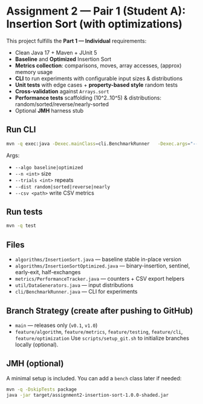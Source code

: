 # Assignment 2 — Pair 1 (Student A): Insertion Sort (with optimizations)

This project fulfills the **Part 1 — Individual** requirements:
- Clean Java 17 + Maven + JUnit 5
- **Baseline** and **Optimized** Insertion Sort
- **Metrics collection**: comparisons, moves, array accesses, (approx) memory usage
- **CLI** to run experiments with configurable input sizes & distributions
- **Unit tests** with edge cases + **property-based style** random tests
- **Cross-validation** against `Arrays.sort`
- **Performance tests** scaffolding (10^2..10^5) & distributions: random/sorted/reverse/nearly-sorted
- Optional **JMH** harness stub

## Run CLI
```bash
mvn -q exec:java -Dexec.mainClass=cli.BenchmarkRunner   -Dexec.args="--algo optimized --n 10000 --trials 5 --dist nearly --csv docs/results.csv"
```

Args:
- `--algo baseline|optimized`
- `--n <int>` size
- `--trials <int>` repeats
- `--dist random|sorted|reverse|nearly`
- `--csv <path>` write CSV metrics

## Run tests
```bash
mvn -q test
```

## Files
- `algorithms/InsertionSort.java` — baseline stable in-place version
- `algorithms/InsertionSortOptimized.java` — binary-insertion, sentinel, early-exit, half-exchanges
- `metrics/PerformanceTracker.java` — counters + CSV export helpers
- `util/DataGenerators.java` — input distributions
- `cli/BenchmarkRunner.java` — CLI for experiments

## Branch Strategy (create after pushing to GitHub)
- `main` — releases only (`v0.1`, `v1.0`)
- `feature/algorithm`, `feature/metrics`, `feature/testing`, `feature/cli`, `feature/optimization`
Use `scripts/setup_git.sh` to initialize branches locally (optional).

## JMH (optional)
A minimal setup is included. You can add a `bench` class later if needed:
```bash
mvn -q -DskipTests package
java -jar target/assignment2-insertion-sort-1.0.0-shaded.jar
```
